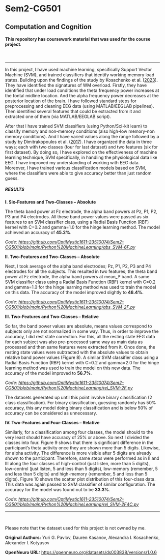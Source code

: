 # Sem2-CG501
## Computation and Cognition

#### This repository has coursework material that was used for the course project.

<br />

----

In this project, I have used machine learning, specifically Support Vector Machine (SVM), and trained classifiers that identify working memory load states. Building upon the findings of the study by Kosachenko et al. ([2023](https://doi.org/10.1111/psyp.14275)). They have identified the signatures of WM overload. Firstly, they have identified that under load conditions the theta frequency power increases at the fontal midline location. And the alpha frequency power decreases at the posterior location of the brain. I have followed standard steps for preprocessing and cleaning EEG data (using MATLAB/EEGLAB pipelines). Then identified several features that could be extracted from it and extracted one of them (via MATLAB/EEGLAB script). 

After that I have trained SVM classifiers (using Python/Sci-kit learn) to classify memory and non-memory conditions (also high-low memory-non memory conditions). And I have varied values along the range followed by a study by Dimitrakopoulos et al. ([2017](https://ieeexplore.ieee.org/stamp/stamp.jsp?tp=&arnumber=7919266)). I have organized the data in three ways; each with two classes (four for last dataset) and two features (six for first dataset). By doing so, I have explored on the effectiveness of machine learning technique, SVM specifically, in handling the physiological data like EEG. I have improved my understanding of working with EEG data. Moreover, I have trained various classification models based on SVM, where the classifiers were able to give accuracy better than just random guess. 

##### RESULTS
**I. Six-Features and Two-Classes – Absolute**

The theta band power at Fz electrode, the alpha band powers at Pz, P1, P2, P3 and P4 electrodes. All these band power values were passed as six features to an SVM classifier class, using a Radial Basis Function (RBF) kernel with C=0.2 and gamma=1.0 for the hinge learning method. The model achieved an accuracy of **45.2%**.

*Code: https://github.com/OptiMystic1611-23510074/Sem2-CG501/blob/main/Python%20MachineLearning/abs_SVM-6F.py*

**II. Two-Features and Two-Classes – Absolute**

Next, I took average of the alpha band electrodes; Pz, P1, P2, P3 and P4 electrodes for all the subjects. This resulted in two features; the theta band power at Fz electrode, the alpha band powers at mean_P band. A same SVM classifier class using a Radial Basis Function (RBF) kernel with C=0.2 and gamma=1.0 for the hinge learning method was used to train the model on this data. The accuracy of the model improved slightly to **48.4%**.

*Code: https://github.com/OptiMystic1611-23510074/Sem2-CG501/blob/main/Python%20MachineLearning/abs_SVM-2F.py*

**III. Two-Features and Two-Classes – Relative**

So far, the band power values are absolute, means values correspond to subjects only are not normalized in some way. Thus, in order to improve the accuracy, I did rest state correction. For this, all the resting state EEG data for each subject was also pre-processed same way as main data as processed and then same features were extracted from it. Once done, the resting state values were subtracted with the absolute values to obtain relative band power values (Figure 8). A similar SVM classifier class using a Radial Basis Function (RBF) kernel with C=0.2 and gamma=2.0 for the hinge learning method was used to train the model on this new data. The accuracy of the model improved to **56.7%**.

*Code: https://github.com/OptiMystic1611-23510074/Sem2-CG501/blob/main/Python%20MachineLearning/rel_SVM-2F.py*

The datasets generated up until this point involve binary classification (2 class classification). For binary classification, guessing randomly has 50% accuracy, this any model doing binary classification and is below 50% of accuracy can be considered as unnecessary.

**IV. Two-Features and Four-Classes – Relative**

Similarly, for a classification among four classes, the model should to the very least should have accuracy of 25% or above. So next I divided the classes into four. Figure 9 shows that there is significant difference in the participant’s theta activity once they are shown more than 5 digits. Likewise, for alpha activity. The difference is more visible after 5 digits are already shown to the participant. 
Therefore, same steps were performed as in II and III along the four classes of high-control (just listen, more than 5 digits), low-control (just listen, 5 and less than 5 digits), low-memory (remember, 5 and less than 5 digits) and high-memory (remember, 5 and less than 5 digits). Figure 10 shows the scatter plot distribution of this four-class data. This data was again passed to SVM classifier of similar configuration. The accuracy for the model was found out to be **33.3%**.

*Code: https://github.com/OptiMystic1611-23510074/Sem2-CG501/blob/main/Python%20MachineLearning/rel_SVM-2F4C.py*

----

<br />

Please note that the dataset used for this project is not owned by me.

**Original Authors:** Yuri G. Pavlov, Dauren Kasanov, Alexandra I. Kosachenko, Alexander I. Kotyusov

**OpenNeuro URL:** https://openneuro.org/datasets/ds003838/versions/1.0.6

